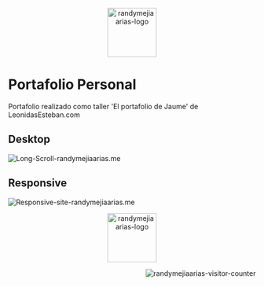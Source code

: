 <p align="center"><img align=center src="https://user-images.githubusercontent.com/42918668/90352120-0109c880-e008-11ea-9481-6383f16f22c2.png" alt="randymejiaarias-logo" width="100" height="100"></p>

# Portafolio Personal

Portafolio realizado como taller 'El portafolio de Jaume' de LeonidasEsteban.com

## Desktop

![Long-Scroll-randymejiaarias.me](https://user-images.githubusercontent.com/42918668/121160602-d8122880-c811-11eb-8960-16477f512111.png)


## Responsive

![Responsive-site-randymejiaarias.me](https://user-images.githubusercontent.com/42918668/121160136-6f2ab080-c811-11eb-9df3-33d038137da3.png)

<p align="center"><img align=center src="https://user-images.githubusercontent.com/42918668/90352120-0109c880-e008-11ea-9481-6383f16f22c2.png" alt="randymejiaarias-logo" width="100" height="100"></p>

<!-- Visitor counter -->
<p align="right"> <img src="https://komarev.com/ghpvc/?username=randymejiaarias&color=00153F" alt="randymejiaarias-visitor-counter" /> </p>
